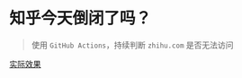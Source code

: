 # 知乎今天倒闭了吗？

> 使用 `GitHub Actions`，持续判断 `zhihu.com` 是否无法访问

[实际效果](https://gist.github.com/Himself65/45b82f824f6185b29555a6da516b7337)
